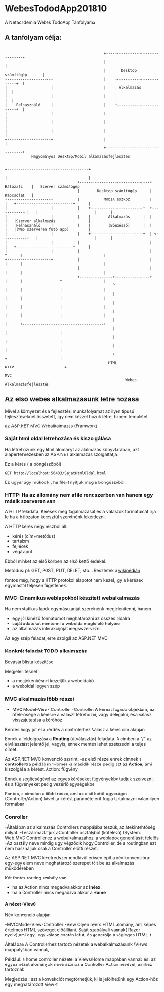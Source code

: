 # WebesTododApp201810
A Netacademia Webes TodoApp Tanfolyama

## A tanfolyam célja:
```  
                                             
                                             +--------------------------------+
                                             |                                |
                                             |       Desktop számítógép       |
+--------------------+                       |    +------------------------+  |
|                    |                       |    | Alkalmazás             |  |
|                    |                       |    |                        |  |
|    Felhasználó     |                       |    +------------------------+  |
|                    |                       |                                |
|                    |                       |                                |
|                    |                       |                                |
+--------------------+                       |                                |
                                             +--------------------------------+
            Hagyományos Desktop/Mobil alkamazásfejlesztés
```
```
                                                                                +-------------------------------------+
                                                                                |                                     |
                                 +--------------------------------+ Hálózati    |   Szerver számítógép                |
                                 |        Desktop számítógép      | Kapcsolat   |                                     |
+--------------------+           |           Mobil eszköz         |             |   +--------------------------+      |
|                    |           |    +------------------------+  +-----------> |   |                          |      |
|                    |           |    |        Alkalmazás      |  |             |   |Szerver alkalmazás        |      |
|    Felhasználó     |           |    |        (Böngésző)      |  |             |   |(Web szerveren futó app)  |      |
|                    |           |    +------------------------+  | <-----------+   |                          |      |
|                    |           |                                |             |   +--------------------------+      |
|                    |           |                                |      ^      |                                     |
+--------------------+           |                                |      |      |                                     |
                                 |                                |      |      |                                     |
                                 +---------------+----------------+      |      |                 ^                   |
                                                 ^                       |      |                 |                   |
                                                 |                       |      |                 |                   |
                                                 |                       |      |                 |                   |
                                                 |                       |      |                 |                   |
                                                 |                       |      +-------------------------------------+
                                                 |                       |                        |
                                                 |                       |                        |
                                                 |                       |                        |
                                                 +                       +                        |
                                               HTML                    HTTP                       +
                                                                                                 MVC
                                                       Webes Alkalmazásfejlesztés
```
## Az első webes alkalmazásunk létre hozása
Mivel a környezet és a fejlesztési munkafolyamat az ilyen típusú fejlesztéseknél összetett, így nem kézzel hozuk létre, hanem templétel

az ASP.NET MVC Webalkalmazás (Framwork)


### Saját html oldal létrehozása és kiszolgálása
Ha létrehozunk egy html álományt az alalmazás könyvtárában, azt alapértelmezésben az ASP.NET alkalmazás szolgáltatja.


Ez a  kérés ( a böngészőből)
```
GET http://localhost:56433/SajatHtmlOldal.html

```


Ez ugyanúgy működik , ha file-t nyitjuk meg a böngészőből.

### HTTP: Ha az állomány nem  afile rendszerben van hanem egy másik szerveren van

A HTTP feladata: Kérések meg fogalmazását és a válaszok formátumát írja le ha a hálózaton keresztül szeretnénk lekérdezni.

A HTTP kérés négy részből áll:
- kérés (cím+metódus)
- tartalom
- fejlécek
- végálapot

Ebből minket az első körben az első kettő érdekel.

Metódus: pl: GET, POST, PUT, DELET, stb...
Részletek a [wikipédián](https://en.wikipedia.org/wiki/Hypertext_Transfer_Protocol)

fontos még, hogy a HTTP protokol álapotot nem kezel, így a kérések egymástól teljesen fügetlenek.

### MVC: Dinamikus weblapokból készített webalkalmazás
Ha nem statikus lapok egymásutánját szeretnénk megjelenitenni, hanem 
- egy jól kinéző formátumot meghatározni az összes oldalra
- saját adatokat mentenni a webolda megfelelő helyére
- az alkalmazás interakcijóját megswzervezni

Az egy szép feladat, erre szolgál az ASP.NET MVC

### Konkrét feladat TODO alkalmazás

Bevásárlólista készítése


Megjelenitésnél
- a megjekenitésnél kezeljük a weboldaltól
- a weboldal legyen szép

### MVC alkalmazás főbb részei

- MVC:Model-View- Controller
	-Controller
		A kérést fogadó objektum, az őfelelősége a kérésre a választ létrehozni, vagy delegálni, ésa  válasz visszajutatása a kérőhöz

Kérdés hogy jut el a kérdés a controlerhez Válasz a kérés cím alapján

Ennek a feldolgozása a **Routing** (útválasztás) feladata. A címben a  "/" az elválasztást jelentő jel, vagyis, ennek mentén lehet szétszedni a teljes címet.

Az ASP.NET MVC konvenció szerint,
	-az első része ennek címnek a **controllert**(a példában :Home)
	-a másidik része pedig azt az **Action**, ami kiszolgálja a kérést. Action: fügvény

Ennek a segítcségével az egyes kéréseket fügvényekbe tudjuk szervezni, és a fügvényeket pedig vezérlő egységekbe

Fontos, a címeket a többi része, ami az első kettő egycséget (Controller/Action) követi,a kérést paramétererit fogja tartalmazni valamilyen formában

### Conroller

-Általában az alkalmazás Controllers mappájába teszük, az átekintehtőség milyat.
-Leszármaztatjuk  aController osztályból (kötelező) (System. Web.MVC Controller ez a webalkalmazához, a weblapok generálását felelős
-Az osztály neve mindig ugy végződik hogy Controller, de a routingban ezt nem használjuk csak a Controller előtti részét.

Az ASP.NET MVC keretredszer rendkívül erősen épít a név konvencióra: egy-egy elem neve meghatározó szerepet tölt be az alkalmazás működésében

Két fontos routing szabály van 
- ha az Action nincs megadva akkor az **Index**.
- ha a Controller nincs megadava akkor  a **Home**

#### A nézet (View)
Név konvenció alapján

-MVC:Mode-View-Controller
	-View
	Olyen nyers HTML álomány, ami képes értelmes HTML szöveget előállítani. 
	Saját szabályali vannak( Razor nyelv),ami egy- egy válasz esetén lefut, és generálja a végleges HTML-t


Általában
A Controllerhez tartozó nézetek a webalkalmazásunk \Views mappályában vannak, 


Például: a home controller nézetei a Views\Home mappában vannak
és: az egyes nézet álományok neve azonos a Controller Action nevével, amihez tartoznak

Megjedzés : azt a konvekciót megtörhetjük, ki is jelölhetünk egy Action-höz egy meghatározott View-t




